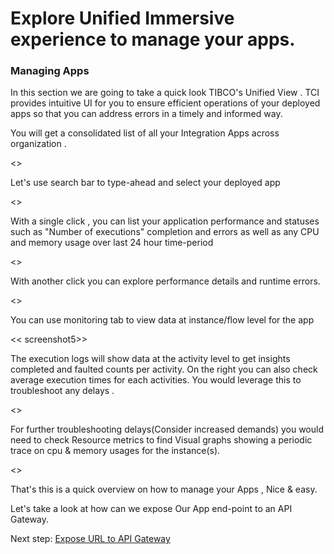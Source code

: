 # Explore Unified Immersive experience to manage your apps.

### Managing Apps

In this section we are going to take a quick look TIBCO's Unified View .
TCI provides intuitive UI for you to ensure efficient operations of your deployed apps so that you can address errors in a timely and informed way.

You will get a consolidated list of all your Integration Apps across organization .

<<screeshot1>>

Let's use search bar to type-ahead and select your deployed app

<<screenshot2>>

With a single click , you can list your application performance and statuses such as "Number of executions" completion and errors as well as any CPU and memory usage over last 24 hour time-period

<<Screenshot3>>

With another click you can explore performance details  and runtime errors.

<<Screenshot4>>

You can use monitoring tab to view data at instance/flow level for the app

<< screenshot5>>

The execution logs will show data at the activity level to get insights completed and faulted counts per activity. On the right you can also check average execution times for each activities. You would leverage this to troubleshoot any delays .

<<Screenshot>>

For further troubleshooting delays(Consider increased demands) you would need to check Resource metrics to find Visual graphs showing a periodic trace on cpu & memory usages for the instance(s).

<<Screenshot>>

That's this is a quick overview on how to manage your Apps , Nice & easy.

Let's take a look at how can we expose Our App end-point to an API Gateway.

Next step: [Expose URL to API Gateway](6.apigateway.md)
